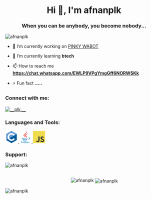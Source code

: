 <h1 align="center">Hi 👋, I'm afnanplk</h1>
<h3 align="center">When you can be anybody, you become nobody...</h3>

<p align="left"> <img src="https://komarev.com/ghpvc/?username=afnanplk&label=Profile%20views&color=0e75b6&style=flat" alt="afnanplk" /> </p>

- 🔭 I’m currently working on [PINKY WABOT](https://github.com/afnanplk/Pinky)

- 🌱 I’m currently learning **btech**

- 📫 How to reach me **https://chat.whatsapp.com/EWLP9VPgYmgGff6NORWSKk**

- ⚡ Fun fact **.....**

<h3 align="left">Connect with me:</h3>
<p align="left">
<a href="https://instagram.com/__plk.__" target="blank"><img align="center" src="https://raw.githubusercontent.com/rahuldkjain/github-profile-readme-generator/master/src/images/icons/Social/instagram.svg" alt="__plk.__" height="30" width="40" /></a>
</p>

<h3 align="left">Languages and Tools:</h3>
<p align="left"> <a href="https://www.cprogramming.com/" target="_blank" rel="noreferrer"> <img src="https://raw.githubusercontent.com/devicons/devicon/master/icons/c/c-original.svg" alt="c" width="40" height="40"/> </a> <a href="https://www.java.com" target="_blank" rel="noreferrer"> <img src="https://raw.githubusercontent.com/devicons/devicon/master/icons/java/java-original.svg" alt="java" width="40" height="40"/> </a> <a href="https://developer.mozilla.org/en-US/docs/Web/JavaScript" target="_blank" rel="noreferrer"> <img src="https://raw.githubusercontent.com/devicons/devicon/master/icons/javascript/javascript-original.svg" alt="javascript" width="40" height="40"/> </a> </p>

<h3 align="left">Support:</h3>
<p><a href="https://www.buymeacoffee.com/afnanplk"> <img align="left" src="https://cdn.buymeacoffee.com/buttons/v2/default-yellow.png" height="50" width="210" alt="afnanplk" /></a></p><br><br>



<p><img align="left" src="https://github-readme-stats.vercel.app/api/top-langs?username=afnanplk&show_icons=true&locale=en&layout=compact" alt="afnanplk" /></p>

<p>&nbsp;<img align="center" src="https://github-readme-stats.vercel.app/api?username=afnanplk&show_icons=true&locale=en" alt="afnanplk" /></p>

<p><img align="center" src="https://github-readme-streak-stats.herokuapp.com/?user=afnanplk&" alt="afnanplk" /></p>
